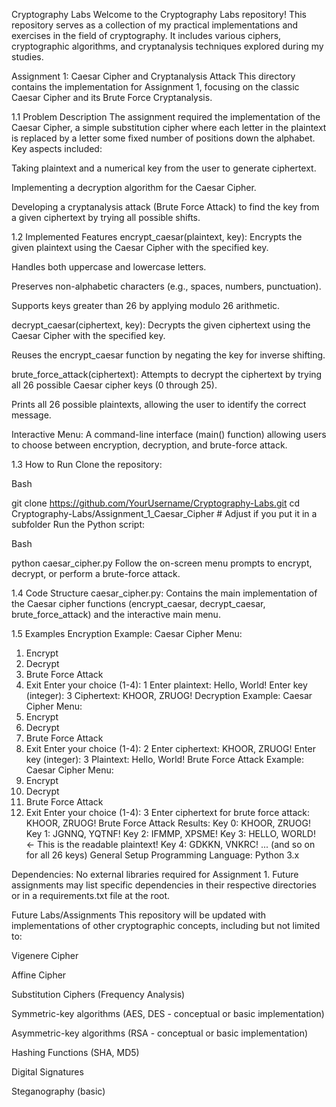 Cryptography Labs
Welcome to the Cryptography Labs repository! This repository serves as a collection of my practical implementations and exercises in the field of cryptography. It includes various ciphers, cryptographic algorithms, and cryptanalysis techniques explored during my studies.

Assignment 1: Caesar Cipher and Cryptanalysis Attack
This directory contains the implementation for Assignment 1, focusing on the classic Caesar Cipher and its Brute Force Cryptanalysis.

1.1 Problem Description
The assignment required the implementation of the Caesar Cipher, a simple substitution cipher where each letter in the plaintext is replaced by a letter some fixed number of positions down the alphabet. Key aspects included:

Taking plaintext and a numerical key from the user to generate ciphertext.

Implementing a decryption algorithm for the Caesar Cipher.

Developing a cryptanalysis attack (Brute Force Attack) to find the key from a given ciphertext by trying all possible shifts.

1.2 Implemented Features
encrypt_caesar(plaintext, key): Encrypts the given plaintext using the Caesar Cipher with the specified key.

Handles both uppercase and lowercase letters.

Preserves non-alphabetic characters (e.g., spaces, numbers, punctuation).

Supports keys greater than 26 by applying modulo 26 arithmetic.

decrypt_caesar(ciphertext, key): Decrypts the given ciphertext using the Caesar Cipher with the specified key.

Reuses the encrypt_caesar function by negating the key for inverse shifting.

brute_force_attack(ciphertext): Attempts to decrypt the ciphertext by trying all 26 possible Caesar cipher keys (0 through 25).

Prints all 26 possible plaintexts, allowing the user to identify the correct message.

Interactive Menu: A command-line interface (main() function) allowing users to choose between encryption, decryption, and brute-force attack.

1.3 How to Run
Clone the repository:

Bash

git clone https://github.com/YourUsername/Cryptography-Labs.git
cd Cryptography-Labs/Assignment_1_Caesar_Cipher # Adjust if you put it in a subfolder
Run the Python script:

Bash

python caesar_cipher.py
Follow the on-screen menu prompts to encrypt, decrypt, or perform a brute-force attack.

1.4 Code Structure
caesar_cipher.py: Contains the main implementation of the Caesar cipher functions (encrypt_caesar, decrypt_caesar, brute_force_attack) and the interactive main menu.

1.5 Examples
Encryption Example:
Caesar Cipher Menu:
1. Encrypt
2. Decrypt
3. Brute Force Attack
4. Exit
Enter your choice (1-4): 1
Enter plaintext: Hello, World!
Enter key (integer): 3
Ciphertext: KHOOR, ZRUOG!
Decryption Example:
Caesar Cipher Menu:
1. Encrypt
2. Decrypt
3. Brute Force Attack
4. Exit
Enter your choice (1-4): 2
Enter ciphertext: KHOOR, ZRUOG!
Enter key (integer): 3
Plaintext: Hello, World!
Brute Force Attack Example:
Caesar Cipher Menu:
1. Encrypt
2. Decrypt
3. Brute Force Attack
4. Exit
Enter your choice (1-4): 3
Enter ciphertext for brute force attack: KHOOR, ZRUOG!
Brute Force Attack Results:
Key 0: KHOOR, ZRUOG!
Key 1: JGNNQ, YQTNF!
Key 2: IFMMP, XPSME!
Key 3: HELLO, WORLD!  <- This is the readable plaintext!
Key 4: GDKKN, VNKRC!
... (and so on for all 26 keys)
General Setup
Programming Language: Python 3.x

Dependencies: No external libraries required for Assignment 1. Future assignments may list specific dependencies in their respective directories or in a requirements.txt file at the root.

Future Labs/Assignments
This repository will be updated with implementations of other cryptographic concepts, including but not limited to:

Vigenere Cipher

Affine Cipher

Substitution Ciphers (Frequency Analysis)

Symmetric-key algorithms (AES, DES - conceptual or basic implementation)

Asymmetric-key algorithms (RSA - conceptual or basic implementation)

Hashing Functions (SHA, MD5)

Digital Signatures

Steganography (basic)
